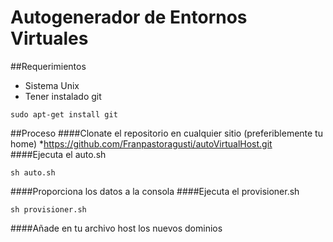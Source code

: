 # Autogenerador de Entornos Virtuales
##Requerimientos
* Sistema Unix
* Tener instalado git
```shell
sudo apt-get install git
```

##Proceso
####Clonate el repositorio en cualquier sitio (preferiblemente tu home)
*https://github.com/Franpastoragusti/autoVirtualHost.git
####Ejecuta el auto.sh
```shell
sh auto.sh
```
####Proporciona los datos a la consola
####Ejecuta el provisioner.sh
```shell
sh provisioner.sh
```
####Añade en tu archivo host los nuevos dominios
